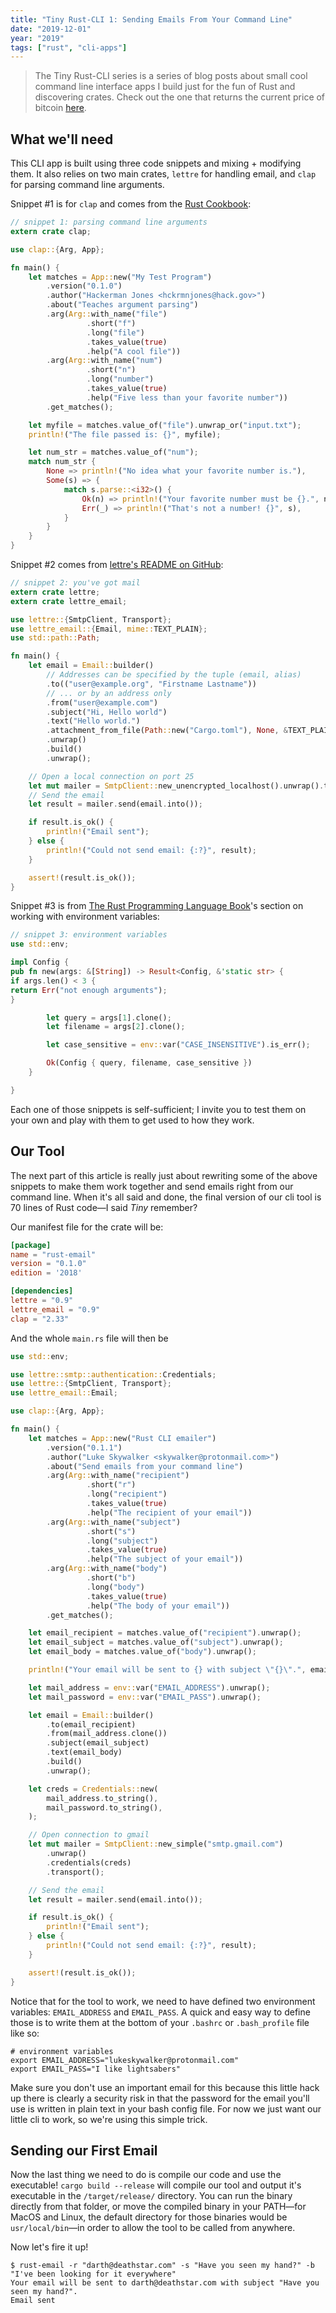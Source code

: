```yaml
---
title: "Tiny Rust-CLI 1: Sending Emails From Your Command Line"
date: "2019-12-01"
year: "2019"
tags: ["rust", "cli-apps"]
---
```


> The Tiny Rust-CLI series is a series of blog posts about small cool command line interface apps I build just for the fun of Rust and discovering crates. Check out the one that returns the current price of bitcoin [here]().

## What we'll need

This CLI app is built using three code snippets and mixing + modifying them. It also relies on two main crates, `lettre` for handling email, and `clap` for parsing command line arguments.

Snippet #1 is for `clap` and comes from the [Rust Cookbook](https://rust-lang-nursery.github.io/rust-cookbook/cli/arguments.html):

```rust
// snippet 1: parsing command line arguments
extern crate clap;

use clap::{Arg, App};

fn main() {
    let matches = App::new("My Test Program")
        .version("0.1.0")
        .author("Hackerman Jones <hckrmnjones@hack.gov>")
        .about("Teaches argument parsing")
        .arg(Arg::with_name("file")
                 .short("f")
                 .long("file")
                 .takes_value(true)
                 .help("A cool file"))
        .arg(Arg::with_name("num")
                 .short("n")
                 .long("number")
                 .takes_value(true)
                 .help("Five less than your favorite number"))
        .get_matches();

    let myfile = matches.value_of("file").unwrap_or("input.txt");
    println!("The file passed is: {}", myfile);

    let num_str = matches.value_of("num");
    match num_str {
        None => println!("No idea what your favorite number is."),
        Some(s) => {
            match s.parse::<i32>() {
                Ok(n) => println!("Your favorite number must be {}.", n + 5),
                Err(_) => println!("That's not a number! {}", s),
            }
        }
    }
}
```

Snippet #2 comes from [lettre's README on GitHub]():

```rust
// snippet 2: you've got mail
extern crate lettre;
extern crate lettre_email;

use lettre::{SmtpClient, Transport};
use lettre_email::{Email, mime::TEXT_PLAIN};
use std::path::Path;

fn main() {
    let email = Email::builder()
        // Addresses can be specified by the tuple (email, alias)
        .to(("user@example.org", "Firstname Lastname"))
        // ... or by an address only
        .from("user@example.com")
        .subject("Hi, Hello world")
        .text("Hello world.")
        .attachment_from_file(Path::new("Cargo.toml"), None, &TEXT_PLAIN)
        .unwrap()
        .build()
        .unwrap();

    // Open a local connection on port 25
    let mut mailer = SmtpClient::new_unencrypted_localhost().unwrap().transport();
    // Send the email
    let result = mailer.send(email.into());

    if result.is_ok() {
        println!("Email sent");
    } else {
        println!("Could not send email: {:?}", result);
    }

    assert!(result.is_ok());
}
```

Snippet #3 is from [The Rust Programming Language Book](https://doc.rust-lang.org/book/ch12-05-working-with-environment-variables.html)'s section on working with environment variables:

```rust
// snippet 3: environment variables
use std::env;

impl Config {
pub fn new(args: &[String]) -> Result<Config, &'static str> {
if args.len() < 3 {
return Err("not enough arguments");
}

        let query = args[1].clone();
        let filename = args[2].clone();

        let case_sensitive = env::var("CASE_INSENSITIVE").is_err();

        Ok(Config { query, filename, case_sensitive })
    }

}

```

Each one of those snippets is self-sufficient; I invite you to test them on your own and play with them to get used to how they work.

## Our Tool

The next part of this article is really just about rewriting some of the above snippets to make them work together and send emails right from our command line. When it's all said and done, the final version of our cli tool is 70 lines of Rust code—I said _Tiny_ remember?

Our manifest file for the crate will be:

```toml
[package]
name = "rust-email"
version = "0.1.0"
edition = '2018'

[dependencies]
lettre = "0.9"
lettre_email = "0.9"
clap = "2.33"
```

And the whole `main.rs` file will then be

```rust
use std::env;

use lettre::smtp::authentication::Credentials;
use lettre::{SmtpClient, Transport};
use lettre_email::Email;

use clap::{Arg, App};

fn main() {
    let matches = App::new("Rust CLI emailer")
        .version("0.1.1")
        .author("Luke Skywalker <skywalker@protonmail.com>")
        .about("Send emails from your command line")
        .arg(Arg::with_name("recipient")
                 .short("r")
                 .long("recipient")
                 .takes_value(true)
                 .help("The recipient of your email"))
        .arg(Arg::with_name("subject")
                 .short("s")
                 .long("subject")
                 .takes_value(true)
                 .help("The subject of your email"))
        .arg(Arg::with_name("body")
                 .short("b")
                 .long("body")
                 .takes_value(true)
                 .help("The body of your email"))
        .get_matches();

    let email_recipient = matches.value_of("recipient").unwrap();
    let email_subject = matches.value_of("subject").unwrap();
    let email_body = matches.value_of("body").unwrap();

    println!("Your email will be sent to {} with subject \"{}\".", email_recipient, email_subject);

    let mail_address = env::var("EMAIL_ADDRESS").unwrap();
    let mail_password = env::var("EMAIL_PASS").unwrap();

    let email = Email::builder()
        .to(email_recipient)
        .from(mail_address.clone())
        .subject(email_subject)
        .text(email_body)
        .build()
        .unwrap();

    let creds = Credentials::new(
        mail_address.to_string(),
        mail_password.to_string(),
    );

    // Open connection to gmail
    let mut mailer = SmtpClient::new_simple("smtp.gmail.com")
        .unwrap()
        .credentials(creds)
        .transport();

    // Send the email
    let result = mailer.send(email.into());

    if result.is_ok() {
        println!("Email sent");
    } else {
        println!("Could not send email: {:?}", result);
    }

    assert!(result.is_ok());
}
```

Notice that for the tool to work, we need to have defined two environment variables: `EMAIL_ADDRESS` and `EMAIL_PASS`. A quick and easy way to define those is to write them at the bottom of your `.bashrc` or `.bash_profile` file like so:

```shell
# environment variables
export EMAIL_ADDRESS="lukeskywalker@protonmail.com"
export EMAIL_PASS="I like lightsabers"
```

Make sure you don't use an important email for this because this little hack up there is clearly a security risk in that the password for the email you'll use is written in plain text in your bash config file. For now we just want our little cli to work, so we're using this simple trick.

## Sending our First Email

Now the last thing we need to do is compile our code and use the executable! `cargo build --release` will compile our tool and output it's executable in the `/target/release/` directory. You can run the binary directly from that folder, or move the compiled binary in your PATH—for MacOS and Linux, the default directory for those binaries would be `usr/local/bin`—in order to allow the tool to be called from anywhere.

Now let's fire it up!

```shell
$ rust-email -r "darth@deathstar.com" -s "Have you seen my hand?" -b "I've been looking for it everywhere"
Your email will be sent to darth@deathstar.com with subject "Have you seen my hand?".
Email sent
```
